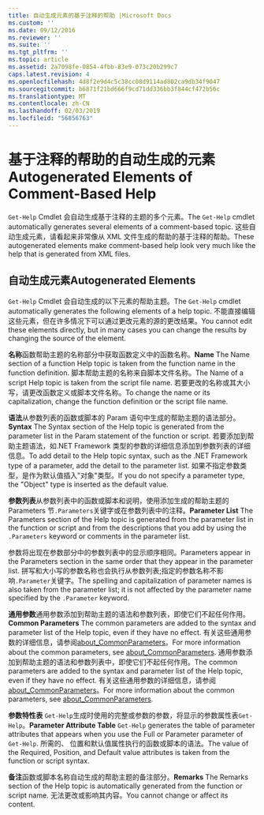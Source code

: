 ```yaml
---
title: 自动生成元素的基于注释的帮助 |Microsoft Docs
ms.custom: ''
ms.date: 09/12/2016
ms.reviewer: ''
ms.suite: ''
ms.tgt_pltfrm: ''
ms.topic: article
ms.assetid: 2a7098fe-0854-4fbb-83e9-073c20b299c7
caps.latest.revision: 4
ms.openlocfilehash: 4d8f2e9d4c5c38cc08d9114ad802ca9db34f9047
ms.sourcegitcommit: b6871f21bd666f9cd71dd336bb3f844cf472b56c
ms.translationtype: MT
ms.contentlocale: zh-CN
ms.lasthandoff: 02/03/2019
ms.locfileid: "56856763"
---
```

# <a name="autogenerated-elements-of-comment-based-help"></a><span data-ttu-id="f3079-102">基于注释的帮助的自动生成的元素</span><span class="sxs-lookup"><span data-stu-id="f3079-102">Autogenerated Elements of Comment-Based Help</span></span>

<span data-ttu-id="f3079-103">`Get-Help` Cmdlet 会自动生成基于注释的主题的多个元素。</span><span class="sxs-lookup"><span data-stu-id="f3079-103">The `Get-Help` cmdlet automatically generates several elements of a comment-based topic.</span></span> <span data-ttu-id="f3079-104">这些自动生成元素，请看起来非常像从 XML 文件生成的帮助的基于注释的帮助。</span><span class="sxs-lookup"><span data-stu-id="f3079-104">These autogenerated elements make comment-based help look very much like the help that is generated from XML files.</span></span>

## <a name="autogenerated-elements"></a><span data-ttu-id="f3079-105">自动生成元素</span><span class="sxs-lookup"><span data-stu-id="f3079-105">Autogenerated Elements</span></span>

<span data-ttu-id="f3079-106">`Get-Help` Cmdlet 会自动生成的以下元素的帮助主题。</span><span class="sxs-lookup"><span data-stu-id="f3079-106">The `Get-Help` cmdlet automatically generates the following elements of a help topic.</span></span> <span data-ttu-id="f3079-107">不能直接编辑这些元素，但在许多情况下可以通过更改元素的源的更改结果。</span><span class="sxs-lookup"><span data-stu-id="f3079-107">You cannot edit these elements directly, but in many cases you can change the results by changing the source of the element.</span></span>

<span data-ttu-id="f3079-108">**名称**函数帮助主题的名称部分中获取函数定义中的函数名称。</span><span class="sxs-lookup"><span data-stu-id="f3079-108">**Name** The Name section of a function Help topic is taken from the function name in the function definition.</span></span> <span data-ttu-id="f3079-109">脚本帮助主题的名称来自脚本文件名称。</span><span class="sxs-lookup"><span data-stu-id="f3079-109">The Name of a script Help topic is taken from the script file name.</span></span> <span data-ttu-id="f3079-110">若要更改的名称或其大小写，请更改函数定义或脚本文件名称。</span><span class="sxs-lookup"><span data-stu-id="f3079-110">To change the name or its capitalization, change the function definition or the script file name.</span></span>

<span data-ttu-id="f3079-111">**语法**从参数列表的函数或脚本的 Param 语句中生成的帮助主题的语法部分。</span><span class="sxs-lookup"><span data-stu-id="f3079-111">**Syntax** The Syntax section of the Help topic is generated from the parameter list in the Param statement of the function or script.</span></span> <span data-ttu-id="f3079-112">若要添加到帮助主题语法，如.NET Framework 类型的参数的详细信息添加到参数列表的详细信息。</span><span class="sxs-lookup"><span data-stu-id="f3079-112">To add detail to the Help topic syntax, such as the .NET Framework type of a parameter, add the detail to the parameter list.</span></span> <span data-ttu-id="f3079-113">如果不指定参数类型，是作为默认值插入"对象"类型。</span><span class="sxs-lookup"><span data-stu-id="f3079-113">If you do not specify a parameter type, the "Object" type is inserted as the default value.</span></span>

<span data-ttu-id="f3079-114">**参数列表**从参数列表中的函数或脚本和说明，使用添加生成的帮助主题的 Parameters 节`.Parameters`关键字或在参数列表中的注释。</span><span class="sxs-lookup"><span data-stu-id="f3079-114">**Parameter List** The Parameters section of the Help topic is generated from the parameter list in the function or script and from the descriptions that you add by using the `.Parameters` keyword or comments in the parameter list.</span></span>

<span data-ttu-id="f3079-115">参数将出现在参数部分中的参数列表中的显示顺序相同。</span><span class="sxs-lookup"><span data-stu-id="f3079-115">Parameters appear in the Parameters section in the same order that they appear in the parameter list.</span></span> <span data-ttu-id="f3079-116">拼写和大小写的参数名称也会执行从参数列表;指定的参数名称不影响`.Parameter`关键字。</span><span class="sxs-lookup"><span data-stu-id="f3079-116">The spelling and capitalization of parameter names is also taken from the parameter list; it is not affected by the parameter name specified by the `.Parameter` keyword.</span></span>

<span data-ttu-id="f3079-117">**通用参数**通用参数添加到帮助主题的语法和参数列表，即使它们不起任何作用。</span><span class="sxs-lookup"><span data-stu-id="f3079-117">**Common Parameters** The common parameters are added to the syntax and parameter list of the Help topic, even if they have no effect.</span></span> <span data-ttu-id="f3079-118">有关这些通用参数的详细信息，请参阅[about_CommonParameters](/powershell/module/microsoft.powershell.core/about/about_commonparameters)。</span><span class="sxs-lookup"><span data-stu-id="f3079-118">For more information about the common parameters, see [about_CommonParameters](/powershell/module/microsoft.powershell.core/about/about_commonparameters).</span></span>
<span data-ttu-id="f3079-119">通用参数添加到帮助主题的语法和参数列表中，即使它们不起任何作用。</span><span class="sxs-lookup"><span data-stu-id="f3079-119">The common parameters are added to the syntax and parameter list of the Help topic, even if they have no effect.</span></span> <span data-ttu-id="f3079-120">有关这些通用参数的详细信息，请参阅[about_CommonParameters](/powershell/module/microsoft.powershell.core/about/about_commonparameters)。</span><span class="sxs-lookup"><span data-stu-id="f3079-120">For more information about the common parameters, see [about_CommonParameters](/powershell/module/microsoft.powershell.core/about/about_commonparameters).</span></span>

<span data-ttu-id="f3079-121">**参数特性表**
 `Get-Help`生成时使用的完整或参数的参数，将显示的参数属性表`Get-Help`。</span><span class="sxs-lookup"><span data-stu-id="f3079-121">**Parameter Attribute Table**
`Get-Help` generates the table of parameter attributes that appears when you use the Full or Parameter parameter of `Get-Help`.</span></span> <span data-ttu-id="f3079-122">所需的、 位置和默认值属性执行的函数或脚本的语法。</span><span class="sxs-lookup"><span data-stu-id="f3079-122">The value of the Required, Position, and Default value attributes is taken from the function or script syntax.</span></span>

<span data-ttu-id="f3079-123">**备注**函数或脚本名称自动生成的帮助主题的备注部分。</span><span class="sxs-lookup"><span data-stu-id="f3079-123">**Remarks** The Remarks section of the Help topic is automatically generated from the function or script name.</span></span> <span data-ttu-id="f3079-124">无法更改或影响其内容。</span><span class="sxs-lookup"><span data-stu-id="f3079-124">You cannot change or affect its content.</span></span>

